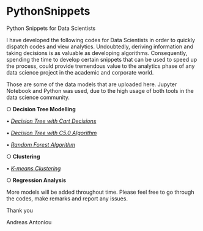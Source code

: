 # PythonSnippets
Python Snippets for Data Scientists

I have developed the following codes for Data Scientists in order to quickly dispatch codes and view analytics. Undoubtedly, deriving information and taking decisions is as valuable as developing algorithms. Consequently, spending the time to develop certain snippets that can be used to speed up the process, could provide tremendous value to the analytics phase of any data science project in the academic and corporate world.

Those are some of the data models that are uploaded here. Jupyter Notebook and Python was used, due to the high usage of both tools in the data science community. 

○ __Decision Tree Modelling__ 


 • [*Decision Tree with Cart Decisions*](Tree%20Diagram%20with%20C5.0%20algorithm.ipynb)
 
 • [*Decision Tree with C5.0 Algorithm*](Tree%20Diagram%20with%20CART%20algorithm.ipynb)
 
 • [*Random Forest Algorithm*](Random%20Forest.ipynb)
 
○ __Clustering__
 
 • [*K-means Clustering*](K-Means%20Clustering.ipynb)

○ __Regression Analysis__



More models will be added throughout time.
Please feel free to go through the codes, make remarks and report any issues.


Thank you

Andreas Antoniou
